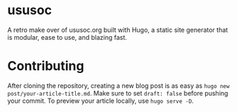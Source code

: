 # ususoc

A retro make over of ususoc.org built with Hugo, a static site generator that is modular, ease to use, and blazing fast.

# Contributing

After cloning the repository, creating a new blog post is as easy as `hugo new post/your-article-title.md`. Make sure to set `draft: false` before pushing your commit. To preview your article locally, use `hugo serve -D`.